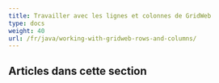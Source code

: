 ```yaml
---
title: Travailler avec les lignes et colonnes de GridWeb
type: docs
weight: 40
url: /fr/java/working-with-gridweb-rows-and-columns/
---
```


## **Articles dans cette section**

